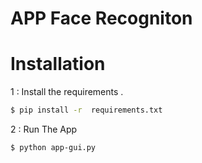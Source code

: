 # APP Face Recogniton

# Installation

1 : Install the requirements .

```sh
$ pip install -r  requirements.txt
```

2 : Run The App

```sh
$ python app-gui.py
```
